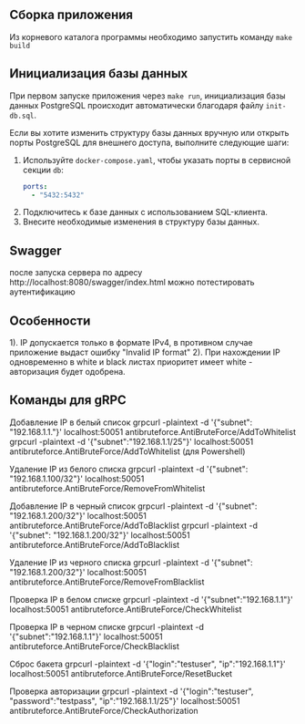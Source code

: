 ## Сборка приложения

Из корневого каталога программы необходимо запустить команду `make build`

## Инициализация базы данных

При первом запуске приложения через `make run`, инициализация базы данных PostgreSQL происходит автоматически
благодаря файлу `init-db.sql`.

Если вы хотите изменить структуру базы данных вручную или открыть порты PostgreSQL для внешнего доступа,
выполните следующие шаги:

1. Используйте `docker-compose.yaml`, чтобы указать порты в сервисной секции `db`:
   ```yaml
   ports:
     - "5432:5432"
   ```
2. Подключитесь к базе данных с использованием SQL-клиента.
3. Внесите необходимые изменения в структуру базы данных.


## Swagger

после запуска сервера по адресу http://localhost:8080/swagger/index.html можно потестировать аутентификацию

## Особенности
1). IP допускается только в формате IPv4, в противном случае приложение выдаст ошибку "Invalid IP format"
2). При нахождении IP одновременно в white и black листах приоритет имеет white - авторизация будет одобрена.

## Команды для gRPC

Добавление IP в белый список
grpcurl -plaintext -d '{"subnet": "192.168.1.1."}' localhost:50051 antibruteforce.AntiBruteForce/AddToWhitelist
grpcurl -plaintext -d '{\"subnet\":\"192.168.1.1/25\"}' localhost:50051 antibruteforce.AntiBruteForce/AddToWhitelist (для Powershell)

Удаление IP из белого списка
grpcurl -plaintext -d '{"subnet": "192.168.1.100/32"}' localhost:50051 antibruteforce.AntiBruteForce/RemoveFromWhitelist

Добавление IP в черный список
grpcurl -plaintext -d '{"subnet": "192.168.1.200/32"}' localhost:50051 antibruteforce.AntiBruteForce/AddToBlacklist
grpcurl -plaintext -d '{\"subnet\": \"192.168.1.200/32\"}' localhost:50051 antibruteforce.AntiBruteForce/AddToBlacklist

Удаление IP из черного списка
grpcurl -plaintext -d '{"subnet": "192.168.1.200/32"}' localhost:50051 antibruteforce.AntiBruteForce/RemoveFromBlacklist

Проверка IP в белом списке
grpcurl -plaintext -d '{\"subnet\":\"192.168.1.1\"}' localhost:50051 antibruteforce.AntiBruteForce/CheckWhitelist

Проверка IP в черном списке
grpcurl -plaintext -d '{\"subnet\":\"192.168.1.1\"}' localhost:50051 antibruteforce.AntiBruteForce/CheckBlacklist

Сброс бакета
grpcurl -plaintext -d '{\"login\":\"testuser\", \"ip\":\"192.168.1.1\"}' localhost:50051 antibruteforce.AntiBruteForce/ResetBucket

Проверка авторизации
grpcurl -plaintext -d '{\"login\":\"testuser\", \"password\":\"testpass\", \"ip\":\"192.168.1.1/25\"}' localhost:50051 antibruteforce.AntiBruteForce/CheckAuthorization
